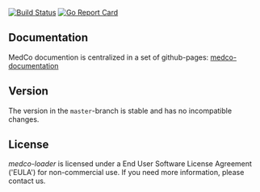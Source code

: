 [![Build Status](https://travis-ci.org/lca1/medco-loader.svg?branch=master)](https://travis-ci.org/LCA1/UnLynx) [![Go Report Card](https://goreportcard.com/badge/github.com/lca1/unlynx)](https://goreportcard.com/report/github.com/lca1/unlynx)

## Documentation

MedCo documention is centralized in a set of github-pages: [medco-documentation](https://github.com/lca1/medco-documentation)

## Version

The version in the `master`-branch is stable and has no incompatible changes.

## License

*medco-loader* is licensed under a End User Software License Agreement ('EULA') for non-commercial use. If you need more information, please contact us.
